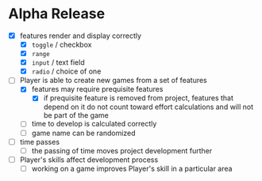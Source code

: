 # Alpha Release

- [x] features render and display correctly
  - [x] `toggle` / checkbox
  - [x] `range`
  - [x] `input` / text field
  - [x] `radio` / choice of one
- [ ] Player is able to create new games from a set of features
  - [x] features may require prequisite features
    - [x] if prequisite feature is removed from project, features that depend on it do not count toward effort calculations and will not be part of the game
  - [ ] time to develop is calculated correctly
  - [ ] game name can be randomized
- [ ] time passes
  - [ ] the passing of time moves project development further
- [ ] Player's skills affect development process
  - [ ] working on a game improves Player's skill in a particular area